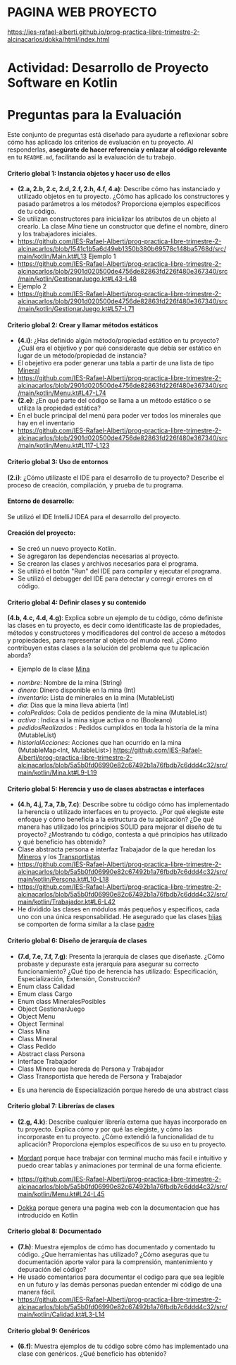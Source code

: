 # PAGINA WEB PROYECTO
https://ies-rafael-alberti.github.io/prog-practica-libre-trimestre-2-alcinacarlos/dokka/html/index.html
# Actividad: Desarrollo de Proyecto Software en Kotlin

# Preguntas para la Evaluación

Este conjunto de preguntas está diseñado para ayudarte a reflexionar sobre cómo has aplicado los criterios de evaluación en tu proyecto. Al responderlas, **asegúrate de hacer referencia y enlazar al código relevante** en tu `README.md`, facilitando así la evaluación de tu trabajo.

#### **Criterio global 1: Instancia objetos y hacer uso de ellos**
- **(2.a, 2.b, 2.c, 2.d, 2.f, 2.h, 4.f, 4.a)**: Describe cómo has instanciado y utilizado objetos en tu proyecto. ¿Cómo has aplicado los constructores y pasado parámetros a los métodos? Proporciona ejemplos específicos de tu código.
- Se utilizan constructores para inicializar los atributos de un objeto al crearlo.
  La clase *Mina* tiene un constructor que define el nombre, dinero y los trabajadores iniciales.
- https://github.com/IES-Rafael-Alberti/prog-practica-libre-trimestre-2-alcinacarlos/blob/1541c1b5a6d49eb1350b380b69578c148ba5768d/src/main/kotlin/Main.kt#L13
  Ejemplo 1
- https://github.com/IES-Rafael-Alberti/prog-practica-libre-trimestre-2-alcinacarlos/blob/2901d020500de4756de82863fd226f480e367340/src/main/kotlin/GestionarJuego.kt#L43-L48
- Ejemplo 2
- https://github.com/IES-Rafael-Alberti/prog-practica-libre-trimestre-2-alcinacarlos/blob/2901d020500de4756de82863fd226f480e367340/src/main/kotlin/GestionarJuego.kt#L57-L71

#### **Criterio global 2: Crear y llamar métodos estáticos**
- **(4.i)**: ¿Has definido algún método/propiedad estático en tu proyecto? ¿Cuál era el objetivo y por qué consideraste que debía ser estático en lugar de un método/propiedad de instancia?
- El obejetivo era poder generar una tabla a partir de una lista de tipo [Mineral](https://github.com/IES-Rafael-Alberti/prog-practica-libre-trimestre-2-alcinacarlos/blob/master/src/main/kotlin/Mineral.kt)
- https://github.com/IES-Rafael-Alberti/prog-practica-libre-trimestre-2-alcinacarlos/blob/2901d020500de4756de82863fd226f480e367340/src/main/kotlin/Menu.kt#L47-L74
- **(2.e)**: ¿En qué parte del código se llama a un método estático o se utiliza la propiedad estática?
- En el bucle principal del menú para poder ver todos los minerales que hay en el inventario
- https://github.com/IES-Rafael-Alberti/prog-practica-libre-trimestre-2-alcinacarlos/blob/2901d020500de4756de82863fd226f480e367340/src/main/kotlin/Menu.kt#L117-L123

#### **Criterio global 3: Uso de entornos**
**(2.i)**: ¿Cómo utilizaste el IDE para el desarrollo de tu proyecto? Describe el proceso de creación, compilación, y prueba de tu programa.
#### Entorno de desarrollo:
Se utilizó el IDE IntelliJ IDEA para el desarrollo del proyecto.
#### Creación del proyecto:
* Se creó un nuevo proyecto Kotlin.
* Se agregaron las dependencias necesarias al proyecto.
* Se crearon las clases y archivos necesarios para el programa. 
* Se utilizó el botón "Run" del IDE para compilar y ejecutar el programa. 
* Se utilizó el debugger del IDE para detectar y corregir errores en el código.

#### **Criterio global 4: Definir clases y su contenido**
**(4.b, 4.c, 4.d, 4.g)**: Explica sobre un ejemplo de tu código, cómo definiste las clases en tu proyecto, es decir como identificaste las de propiedades, métodos y constructores y modificadores del control de acceso a métodos y propiedades, para representar al objeto del mundo real. ¿Cómo contribuyen estas clases a la solución del problema que tu aplicación aborda?
- Ejemplo de la clase [Mina](https://github.com/IES-Rafael-Alberti/prog-practica-libre-trimestre-2-alcinacarlos/blob/master/src/main/kotlin/Mina.kt)
* _nombre_: Nombre de la mina (String)
* _dinero_: Dinero disponible en la mina (Int)
* _inventario_: Lista de minerales en la mina (MutableList<Mineral>)
* _dia_: Dias que la mina lleva abierta (Int)
* _colaPedidos_: Cola de pedidos pendiente de la mina (MutableList<Pedido>)
* _activa_ : Indica si la mina sigue activa o no (Booleano)
* _pedidosRealizados_ : Pedidos cumplidos en toda la historia de la mina (MutableList<Pedido>)
* _historialAcciones_: Acciones que han ocurrido en la mina (MutableMap<Int, MutableList<String>>)
  https://github.com/IES-Rafael-Alberti/prog-practica-libre-trimestre-2-alcinacarlos/blob/5a5b0fd06990e82c67492b1a76fbdb7c6ddd4c32/src/main/kotlin/Mina.kt#L9-L19
#### **Criterio global 5: Herencia y uso de clases abstractas e interfaces**
- **(4.h, 4.j, 7.a, 7.b, 7.c)**: Describe sobre tu código cómo has implementado la herencia o utilizado interfaces en tu proyecto. ¿Por qué elegiste este enfoque y cómo beneficia a la estructura de tu aplicación? ¿De qué manera has utilizado los principios SOLID para mejorar el diseño de tu proyecto? ¿Mostrando tu código, contesta a qué principios has utilizado y qué beneficio has obtenido?
- Clase abstracta persona e interfaz Trabajador de la que heredan los [Mineros](https://github.com/IES-Rafael-Alberti/prog-practica-libre-trimestre-2-alcinacarlos/blob/master/src/main/kotlin/Minero.kt) y los [Transportistas](https://github.com/IES-Rafael-Alberti/prog-practica-libre-trimestre-2-alcinacarlos/blob/master/src/main/kotlin/Transportista.kt)
- https://github.com/IES-Rafael-Alberti/prog-practica-libre-trimestre-2-alcinacarlos/blob/5a5b0fd06990e82c67492b1a76fbdb7c6ddd4c32/src/main/kotlin/Persona.kt#L10-L18
- https://github.com/IES-Rafael-Alberti/prog-practica-libre-trimestre-2-alcinacarlos/blob/5a5b0fd06990e82c67492b1a76fbdb7c6ddd4c32/src/main/kotlin/Trabajador.kt#L6-L42
- He dividido las clases en módulos más pequeños y específicos, cada uno con una única responsabilidad. He asegurado que las clases [hijas](https://github.com/IES-Rafael-Alberti/prog-practica-libre-trimestre-2-alcinacarlos/blob/5a5b0fd06990e82c67492b1a76fbdb7c6ddd4c32/src/main/kotlin/Trabajador.kt#L6-L42) se comporten de forma similar a la clase [padre](https://github.com/IES-Rafael-Alberti/prog-practica-libre-trimestre-2-alcinacarlos/blob/5a5b0fd06990e82c67492b1a76fbdb7c6ddd4c32/src/main/kotlin/Persona.kt#L10-L18)
#### **Criterio global 6: Diseño de jerarquía de clases**
* **(7.d, 7.e, 7.f, 7.g)**: Presenta la jerarquía de clases que diseñaste. ¿Cómo probaste y depuraste esta jerarquía para asegurar su correcto funcionamiento? ¿Qué tipo de herencia has utilizado: Especificación, Especialización, Extensión, Construcción?
* Enum class Calidad
* Emum class Cargo
* Enum class MineralesPosibles
* Object GestionarJuego
* Object Menu
* Object Terminal
* Class Mina
* Class Mineral
* Class Pedido
* Abstract class Persona
* Interface Trabajador
* Class Minero que hereda de Persona y Trabajador
* Class Transportista que hereda de Persona y Trabajador
- Es una herencia de Especialización porque heredo de una abstract class

#### **Criterio global 7: Librerías de clases**
- **(2.g, 4.k)**: Describe cualquier librería externa que hayas incorporado en tu proyecto. Explica cómo y por qué las elegiste, y cómo las incorporaste en tu proyecto. ¿Cómo extendió la funcionalidad de tu aplicación? Proporciona ejemplos específicos de su uso en tu proyecto.
* [Mordant](https://github.com/ajalt/mordant) porque hace trabajar con terminal mucho más facil e intuitivo y puedo crear tablas y animaciones por terminal de una forma eficiente.
- https://github.com/IES-Rafael-Alberti/prog-practica-libre-trimestre-2-alcinacarlos/blob/5a5b0fd06990e82c67492b1a76fbdb7c6ddd4c32/src/main/kotlin/Menu.kt#L24-L45
* [Dokka](https://github.com/Kotlin/dokka) porque genera una pagina web con la documentacion que has introducido en Kotlin
#### **Criterio global 8: Documentado**
- **(7.h)**: Muestra ejemplos de cómo has documentado y comentado tu código. ¿Que herramientas has utilizado? ¿Cómo aseguras que tu documentación aporte valor para la comprensión, mantenimiento y depuración del código?
- He usado comentarios para documentar el codigo para que sea legible en un futuro y las demás personas puedan entender mi código de una manera fácil.
- https://github.com/IES-Rafael-Alberti/prog-practica-libre-trimestre-2-alcinacarlos/blob/5a5b0fd06990e82c67492b1a76fbdb7c6ddd4c32/src/main/kotlin/Calidad.kt#L3-L14
#### **Criterio global 9: Genéricos**
- **(6.f)**: Muestra ejemplos de tu código sobre cómo has implementado una clase con genéricos. ¿Qué beneficio has obtenido?


